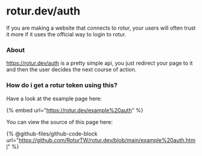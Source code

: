 # rotur.dev/auth

If you are making a website that connects to rotur, your users will often trust it more if it uses the official way to login to rotur.

### About

https://rotur.dev/auth is a pretty simple api, you just redirect your page to it and then the user decides the next course of action.

### How do i get a rotur token using this?

Have a look at the example page here:

{% embed url="https://rotur.dev/example%20auth" %}

You can view the source of this page here:

{% @github-files/github-code-block url="https://github.com/RoturTW/rotur.dev/blob/main/example%20auth.html" %}
